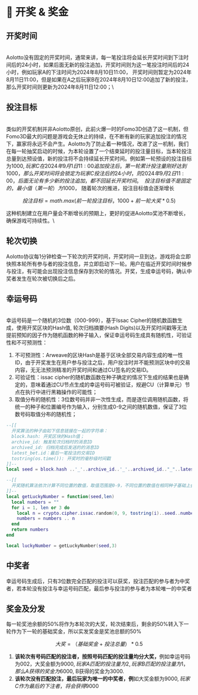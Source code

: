 # 🌟 开奖 & 奖金



## 开奖时间

\
Aolotto没有固定的开奖时间，通常来讲，每一笔投注将会延长开奖时间到下注时间后的24小时，如果后面无新的投注追加，开奖时间则为这一笔投注时间后的24小时，例如玩家A的下注时间为2024年8月10日11:00， 开奖时间则暂定为2024年8月11日11:00，但是如果在A之后玩家B在2024年8月10日12:00追加了新的投注，那么开奖时间则更新为2024年8月11日12:00；\


## 投注目标

\
类似的开奖机制并非Aolotto原创，此前火爆一时的Fomo3D创造了这一机制，但Fomo3D最大的问题是游戏会无休止的持续，在不断有新的玩家追加投注的情况下，赢家将永远不会产生。Aolotto为了防止着一种情况，改进了这一机制，我们在每一轮抽奖启动的时候，为本轮设置了一个结束延时的投注量目标，当本轮投注总量到达预设值，新的投注将不会持续延长开奖时间。例如第一轮预设的投注目标为$1000, 玩家C在2024年9月1日11:00追加投注后，第一轮累计投注量刚好达到1000，那么开奖时间将会锁定为玩家C投注后的24小时，则2024年9月2日11:00， 后面无论有多少新的投注追加，都不回延长开奖时间。\
\
投注目标值不是固定的，最小值（第一轮）为$1000， 随着轮次的推进，投注目标值会逐渐增长

$$
投注目标=math.max(前一轮投注目标，1000+前一轮大奖*0.5)
$$

这种机制建立在用户量会不断增长的预期上，更好的促进Aolotto奖池不断增长，确保游戏可持续性。\


## 轮次切换

Aolotto协议每1分钟检查一下轮次的开奖时间，开奖时间一旦到达，游戏将会立即快照本轮所有参与者的投注信息，并立即启动下一轮。用户在临近开奖时间时候参与投注，有可能会出现投注信息保存到次轮的情况。开奖，生成幸运号码，确认中奖者发生在轮次被切换后之后。

## 幸运号码

\
幸运号码是一个随机的3位数（000-999），基于Issac Cipher的随机数函数生成，使用开奖区块的Hash值, 轮次归档摘要(Hash Digits)以及开奖时间戳等无法提前预知的因子作为随机函数的种子输入，保证幸运号码生成具有随机性，可验证性和不可预测性：

1. 不可预测性：Arweave的区块Hash是基于区块全部交易内容生成的唯一性ID，由于开奖发生在用户参与投注之后，用户投注时并不能预测区块中的交易内容，无无法预测精准的开奖时间和通过CU签名的交易ID。
2. 可验证性：issac cipher的随机数函数在种子确定的情况下生成的结果也是确定的，意味着通过CU节点生成的幸运号码可被验证，规避CU（计算单元）节点在执行中进行黑箱操作的可能性；
3. 取值分布的随机性：3位数号码并非一次性生成，而是逐位调用随机函数，将统一的种子和位置编号作为输入，分别生成0-9之间的随机数值，保证了3位数号码取值分布的随机性；

```lua
--[[
  开奖算法的种子由如下信息链接在一起的字符串：
  block.hash: 开奖区块的Hash值；
  archive_id: 触发轮次归档时的消息ID
  archived_id: 归档完成后发送的的消息ID
  latest_bet.id：最后一笔投注的交易ID
  tostring(os.time()): 开奖时的毫秒级时间戳
]]--
local seed = block.hash ..'_'..archive_id..'_'..archived_id.."_"..latest_bet.id.."_"..tostring(os.time())

--[[
  开奖随机算法依次计算不同位置的数值，取值范围是0-9，不同位置的数值在相同种子基础上叠加了位置编号以及前一位数的结果。
]]--
local getLuckyNumber = function(seed,len)
  local numbers = ""
  for i = 1, len or 3 do
    local n = crypto.cipher.issac.random(0, 9, tostring(i)..seed..numbers)
    numbers = numbers .. n
  end
  return numbers
end

local luckyNumber = getLuckyNumber(seed,3)

```

## 中奖者 <a href="#jiang-jin-fen-fa" id="jiang-jin-fen-fa"></a>

幸运号码生成后，只有3位数完全匹配的投注可以获奖，投注匹配的参与者为中奖者，若本轮没有投注与幸运号码匹配，最后参与投注的参与者为本轮唯一的中奖者

## 奖金及分发 <a href="#jiang-jin-fen-fa" id="jiang-jin-fen-fa"></a>

每一轮奖池余额的50%将作为本轮次的大奖，轮次结束后，剩余的50%转入下一轮作为下一轮的基础奖金，所以实发奖金是奖池总额的50%

$$
大奖=（基础奖金+投注总量）*0.5
$$

1. **该轮次有号码匹配的投注者，按照号码匹配的投注量均分大奖，**&#x4F8B;如幸运号码为002，大奖金额为$9000,玩家A匹配的投注量为2, 玩家B匹配的投注量为1，那么A获得的奖金为$6000, B获得的奖金为3000.
2. **该轮次没有匹配投注，最后玩家为唯一的中奖者，例**如大奖金额为$9000, 玩家C作为最后的下注者，将会获得$9000

